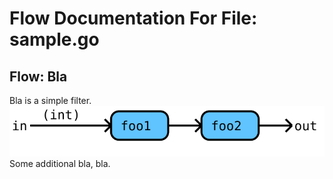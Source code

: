 # Flow Documentation For File: sample.go

## Flow: Bla
Bla is a simple filter.
![Flow: Bla](./Bla.svg)
Some additional bla, bla.
